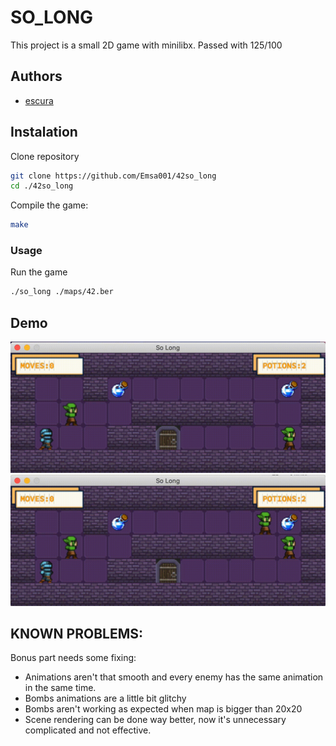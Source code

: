 
# SO_LONG

This project is a small 2D game with minilibx.
Passed with 125/100

## Authors

- [escura](https://profile.intra.42.fr/users/escura)

## Instalation

Clone repository
```bash
git clone https://github.com/Emsa001/42so_long
cd ./42so_long
```
Compile the game:
```bash
make
```

### Usage
Run the game
```bash
./so_long ./maps/42.ber
```

## Demo

![Demo](https://github.com/Emsa001/42so_long/blob/main/demo/demo1.gif?raw=true)
![Demo](https://github.com/Emsa001/42so_long/blob/main/demo/demo2.gif?raw=true)

## KNOWN PROBLEMS:
Bonus part needs some fixing: 
- Animations aren't that smooth and every enemy has the same animation in the same time.
- Bombs animations are a little bit glitchy
- Bombs aren't working as expected when map is bigger than 20x20
- Scene rendering can be done way better, now it's unnecessary complicated and not effective.